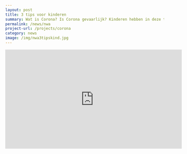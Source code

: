 ```yaml
---
layout: post
title: 3 tips voor kinderen
summary: Wat is Corona? Is Corona gevaarlijk? Kinderen hebben in deze tijd ook vragen en zorgen rondom Corona. Vind hier filmpjes en betrouwbare informatie speciaal voor kinderen.
permalink: /news/nwa
project-url: /projects/corona
category: news
image: /img/nwa3tipskind.jpg
---
```


<iframe width="560" height="315" src="https://www.youtube.com/watch?v=lxpDqcYSaXQ" frameborder="0" allowfullscreen></iframe>
